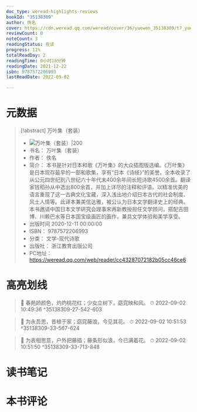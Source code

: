 ```yaml
---
doc_type: weread-highlights-reviews
bookId: "35138309"
author: 佚名
cover: https://cdn.weread.qq.com/weread/cover/36/yuewen_35138309/t7_yuewen_351383091678700081.jpg
reviewCount: 0
noteCount: 3
readingStatus: 在读
progress: 11%
totalReadDay: 2
readingTime: 0小时18分钟
readingDate: 2021-12-22
isbn: 9787572206993
lastReadDate: 2022-09-02

---
```

# 元数据
> [!abstract] 万叶集（套装）
> - ![ 万叶集（套装）|200](https://cdn.weread.qq.com/weread/cover/36/yuewen_35138309/t7_yuewen_351383091678700081.jpg)
> - 书名： 万叶集（套装）
> - 作者： 佚名
> - 简介： 本书是针对日本和歌《万叶集》的大众插图版选编。《万叶集》是日本现存最早的一部和歌集，享有“日本《诗经》”的美誉。全本收录了从公元四世纪到八世纪六十年代末400余年间长短诗歌4500余首。翻译家钱稻孙从中选出800余首，并加上详尽的注释和评语。以精准优美的语言重现了这一古典文化宝藏，深入浅出地介绍日本古代的社会制度、风土人情等。此译本兼美信达雅，被公认为日本文学翻译史上的经典。本书邀请中国日本文学研究会理事宋再新教授担任文学顾问，搭配吉田博、川赖巴水等日本国宝级画匠的画作，兼具文学体验和美学享受。
> - 出版时间 2020-12-11 00:00:00
> - ISBN： 9787572206993
> - 分类： 文学-现代诗歌
> - 出版社： 浙江教育出版公司
> - PC地址：https://weread.qq.com/web/reader/cc43287072182b05cc46ce6

# 高亮划线



> 📌 春苑娇颜色，灼灼桃花红；少女立树下，窈窕映和风。 
> ⏱ 2022-09-02 10:49:36 ^35138309-27-542-603



> 📌 为永吾思，昔植于家；窈窕藤浪，今见其花。 
> ⏱ 2022-09-02 10:51:53 ^35138309-33-567-624

> 📌 为表相思意，户外把藤插；藤条形似浪，今已满着花。 
> ⏱ 2022-09-02 10:51:50 ^35138309-33-713-848

# 读书笔记

# 本书评论
